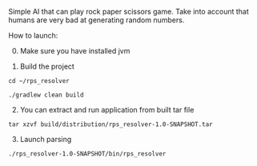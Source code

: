 Simple AI that can play rock paper scissors game. Take into account that humans are very bad at generating random numbers.   


How to launch:

0. Make sure you have installed jvm

1. Build the project

`cd ~/rps_resolver`

`./gradlew clean build`

2. You can extract and run application from built tar file 

`tar xzvf build/distribution/rps_resolver-1.0-SNAPSHOT.tar`

3. Launch parsing

`./rps_resolver-1.0-SNAPSHOT/bin/rps_resolver`
